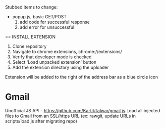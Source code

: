 Stubbed items to change:
- popup.js, basic GET/POST
  1. add code for successful response
  2. add error for unsuccessful


== INSTALL EXTENSION

1. Clone repository
2. Navigate to chrome extensions, chrome://extensions/
3. Verify that developer mode is checked
4. Select 'Load unpacked extension' button
5. Add the extension directory using the uploader

Extension will be added to the right of the address bar as a blue circle icon

Gmail
========
Unofficial JS API - https://github.com/KartikTalwar/gmail.js
Load all injected files to Gmail from an SSL/https URL (ex: rawgit, update URLs in scripts/load.js after migrating repo)
